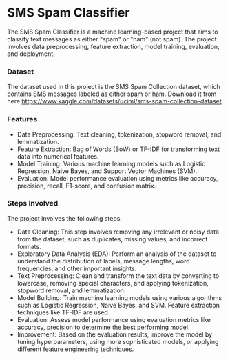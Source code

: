 # SMS Spam Classifier




The SMS Spam Classifier is a machine learning-based project that aims to classify text messages as either "spam" or "ham" (not spam).
The project involves data preprocessing, feature extraction, model training, evaluation, and deployment.

### Dataset
The dataset used in this project is the SMS Spam Collection dataset, which contains SMS messages labeled as either spam or ham.
Download it from here https://www.kaggle.com/datasets/uciml/sms-spam-collection-dataset.

### Features
- Data Preprocessing: Text cleaning, tokenization, stopword removal, and lemmatization.
- Feature Extraction: Bag of Words (BoW) or TF-IDF for transforming text data into numerical features.
- Model Training: Various machine learning models such as Logistic Regression, Naive Bayes, and Support Vector Machines (SVM).
- Evaluation: Model performance evaluation using metrics like accuracy, precision, recall, F1-score, and confusion matrix.

### Steps Involved
The project involves the following steps:

- Data Cleaning: This step involves removing any irrelevant or noisy data from the dataset, such as duplicates, missing values, and incorrect formats.
- Exploratory Data Analysis (EDA): Perform an analysis of the dataset to understand the distribution of labels, message lengths, word frequencies, and other important insights.
- Text Preprocessing: Clean and transform the text data by converting to lowercase, removing special characters, and applying tokenization, stopword removal, and lemmatization.
- Model Building: Train machine learning models using various algorithms such as Logistic Regression, Naive Bayes, and SVM. Feature extraction techniques like TF-IDF are used.
- Evaluation: Assess model performance using evaluation metrics like accuracy, precision to determine the best performing model.
- Improvement: Based on the evaluation results, improve the model by tuning hyperparameters, using more sophisticated models, or applying different feature engineering techniques.

